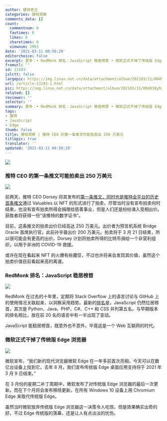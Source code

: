 ```yaml
---
author: 硬核老王
categories: 硬核观察
comments_data: []
count:
  commentnum: 0
  favtimes: 0
  likes: 0
  sharetimes: 0
  viewnum: 2993
date: '2021-03-11 00:50:29'
editorchoice: false
excerpt: 更多：• RedMonk 排名：JavaScript 稳居榜首 • 微软正式干掉了传统版 Edge 浏览器
fromurl: ''
id: 13193
islctt: false
largepic: https://img.linux.net.cn/data/attachment/album/202103/11/004938y9xhbthm1ese2sfb.jpg
url: /article-13193-1.html
pic: https://img.linux.net.cn/data/attachment/album/202103/11/004938y9xhbthm1ese2sfb.jpg.thumb.jpg
related: []
reviewer: ''
selector: ''
summary: 更多：• RedMonk 排名：JavaScript 稳居榜首 • 微软正式干掉了传统版 Edge 浏览器
tags:
- 推特
- JavaScript
- Edge
thumb: false
title: 硬核观察 | 推特 CEO 的第一条推文可能拍卖出 250 万美元
titlepic: true
translator: ''
updated: '2021-03-11 00:50:29'
---
```


![](https://img.linux.net.cn/data/attachment/album/202103/11/004938y9xhbthm1ese2sfb.jpg)


### 推特 CEO 的第一条推文可能拍卖出 250 万美元


![](https://img.linux.net.cn/data/attachment/album/202103/11/004947ivnpfn27p51w63j3.jpg)


前两天，推特 CEO Dorsey 将其发布的[第一条推文，同时也是推特全平台的历史首条推文](https://twitter.com/jack/status/20 "https://twitter.com/jack/status/20")通过 Valuables 以 NFT 的形式进行了拍卖，尽管当时没有宣布拍卖何时结束，也没有宣布拍卖所得会捐赠给慈善事业，但是人们还是纷纷涌入竞相出价。获胜者将获得一份“该推特的数字证书”。


目前，这条推文的拍卖出价已经高达 250 万美元。出价者为预言机系统 Bridge Oracle 首席执行官，此前孙宇晨出价 200 万美元。拍卖将于 3 月 21 日结束，所以很可能会有更高的出价。Dorsey 计划将拍卖所得的比特币捐给一个非营利组织，以用于非洲的 COVID-19 救援。


或许在现在看起来 NFT 的火爆有些魔怔，不过也许将来会发现其价值，虽然这个拍卖价值目前看起来高的离谱。


### RedMonk 排名：JavaScript 稳居榜首


![](https://img.linux.net.cn/data/attachment/album/202103/11/005002q6effe5uudzueeeo.jpg)


RedMonk 在过去的十年里，定期将 Stack Overflow 上的语言讨论与 GitHub 上的使用情况关联起来，以洞察采用趋势。最新的[排名](https://redmonk.com/sogrady/2021/03/01/language-rankings-1-21/ "https://redmonk.com/sogrady/2021/03/01/language-rankings-1-21/")是，JavaScript 仍然位居榜首，其次是 Python、Java、PHP，C#、C++ 和 CSS 并列第五名。与早期版本的排名相比，放在前 20 名的语言中有一半出现了变动。


JavaScript 能稳居榜首，既意外也不意外，毕竟这是一个 Web 互联网的时代。


### 微软正式干掉了传统版 Edge 浏览器


![](https://img.linux.net.cn/data/attachment/album/202103/11/005016vk6jfkzkpkngnfig.jpg)


微软宣布，“我们新的现代浏览器微软 Edge 在一年多前首次亮相，今天可以在数亿台设备上找到它。去年 8 月，我们宣布传统版 Edge 桌面应用支持将于 2021 年 3 月 9 日结束。”


在 3 月份的星期二补丁周期中，微软发布了对传统版 Edge 浏览器的最后一次更新。而在下个月将会发布移除更新，在所有 Windows 10 设备上用 Chromium Edge 来取代传统版 Edge。


虽然当时微软放弃传统版 Edge 浏览器这一决策令人吃惊，但是效果确实出奇的好。不过 Edge 传统版的落幕，还是让人有点淡淡的忧伤。
